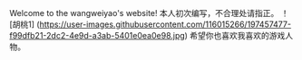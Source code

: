 Welcome to the wangweiyao's website!
本人初次编写，不合理处请指正。
！[胡桃1] (https://user-images.githubusercontent.com/116015266/197457477-f99dfb21-2dc2-4e9d-a3ab-5401e0ea0e98.jpg)
希望你也喜欢我喜欢的游戏人物。
